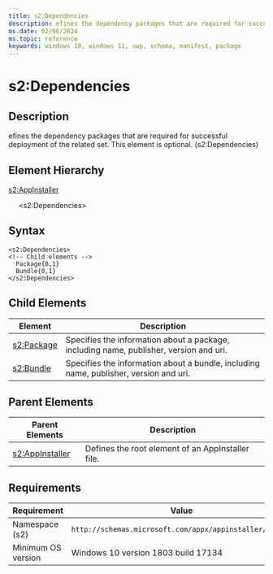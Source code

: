 ```yaml
---
title: s2:Dependencies
description: efines the dependency packages that are required for successful deployment of the related set. This element is optional. (s2:Dependencies)
ms.date: 02/06/2024
ms.topic: reference
keywords: windows 10, windows 11, uwp, schema, manifest, package 
---
```


# s2:Dependencies

## Description

efines the dependency packages that are required for successful deployment of the related set. This element is optional. (s2:Dependencies)

## Element Hierarchy

[s2:AppInstaller](element-s2-appinstaller.md)

&nbsp;&nbsp;&nbsp;&nbsp; &lt;s2:Dependencies&gt;

## Syntax

```syntax
<s2:Dependencies>
<!-- Child elements -->
  Package{0,1}
  Bundle{0,1}
</s2:Dependencies>
```

## Child Elements

| Element | Description |
| -----------| -------------|
| [s2:Package](element-s2-package.md) | Specifies the information about a package, including name, publisher, version and uri. |
| [s2:Bundle](element-s2-bundle.md) | Specifies the information about a bundle, including name, publisher, version and uri. |

## Parent Elements

| Parent Elements | Description |
|-----------------|-------------|
| [s2:AppInstaller](element-s2-optionalpackages.md) | Defines the root element of an AppInstaller file. |

## Requirements

| Requirement | Value |
| ---------------| -------------------------------------------------------------|
| Namespace (s2) | `http://schemas.microsoft.com/appx/appinstaller/2017/2` |
| Minimum OS version | Windows 10 version 1803 build 17134 |
